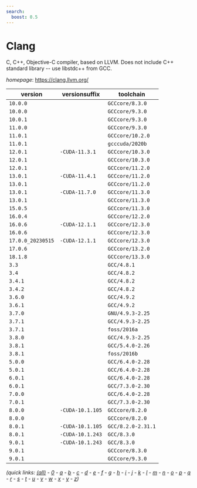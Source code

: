 ```yaml
---
search:
  boost: 0.5
---
```

# Clang

C, C++, Objective-C compiler, based on LLVM.  Does not  include C++ standard library -- use libstdc++ from GCC.

*homepage*: <https://clang.llvm.org/>

version | versionsuffix | toolchain
--------|---------------|----------
``10.0.0`` |  | ``GCCcore/8.3.0``
``10.0.0`` |  | ``GCCcore/9.3.0``
``10.0.1`` |  | ``GCCcore/9.3.0``
``11.0.0`` |  | ``GCCcore/9.3.0``
``11.0.1`` |  | ``GCCcore/10.2.0``
``11.0.1`` |  | ``gcccuda/2020b``
``12.0.1`` | ``-CUDA-11.3.1`` | ``GCCcore/10.3.0``
``12.0.1`` |  | ``GCCcore/10.3.0``
``12.0.1`` |  | ``GCCcore/11.2.0``
``13.0.1`` | ``-CUDA-11.4.1`` | ``GCCcore/11.2.0``
``13.0.1`` |  | ``GCCcore/11.2.0``
``13.0.1`` | ``-CUDA-11.7.0`` | ``GCCcore/11.3.0``
``13.0.1`` |  | ``GCCcore/11.3.0``
``15.0.5`` |  | ``GCCcore/11.3.0``
``16.0.4`` |  | ``GCCcore/12.2.0``
``16.0.6`` | ``-CUDA-12.1.1`` | ``GCCcore/12.3.0``
``16.0.6`` |  | ``GCCcore/12.3.0``
``17.0.0_20230515`` | ``-CUDA-12.1.1`` | ``GCCcore/12.3.0``
``17.0.6`` |  | ``GCCcore/13.2.0``
``18.1.8`` |  | ``GCCcore/13.3.0``
``3.3`` |  | ``GCC/4.8.1``
``3.4`` |  | ``GCC/4.8.2``
``3.4.1`` |  | ``GCC/4.8.2``
``3.4.2`` |  | ``GCC/4.8.2``
``3.6.0`` |  | ``GCC/4.9.2``
``3.6.1`` |  | ``GCC/4.9.2``
``3.7.0`` |  | ``GNU/4.9.3-2.25``
``3.7.1`` |  | ``GCC/4.9.3-2.25``
``3.7.1`` |  | ``foss/2016a``
``3.8.0`` |  | ``GCC/4.9.3-2.25``
``3.8.1`` |  | ``GCC/5.4.0-2.26``
``3.8.1`` |  | ``foss/2016b``
``5.0.0`` |  | ``GCC/6.4.0-2.28``
``5.0.1`` |  | ``GCC/6.4.0-2.28``
``6.0.1`` |  | ``GCC/6.4.0-2.28``
``6.0.1`` |  | ``GCC/7.3.0-2.30``
``7.0.0`` |  | ``GCC/6.4.0-2.28``
``7.0.1`` |  | ``GCC/7.3.0-2.30``
``8.0.0`` | ``-CUDA-10.1.105`` | ``GCCcore/8.2.0``
``8.0.0`` |  | ``GCCcore/8.2.0``
``8.0.1`` | ``-CUDA-10.1.105`` | ``GCC/8.2.0-2.31.1``
``8.0.1`` | ``-CUDA-10.1.243`` | ``GCC/8.3.0``
``9.0.1`` | ``-CUDA-10.1.243`` | ``GCC/8.3.0``
``9.0.1`` |  | ``GCCcore/8.3.0``
``9.0.1`` |  | ``GCCcore/9.3.0``


*(quick links: [(all)](../index.md) - [0](../0/index.md) - [a](../a/index.md) - [b](../b/index.md) - [c](../c/index.md) - [d](../d/index.md) - [e](../e/index.md) - [f](../f/index.md) - [g](../g/index.md) - [h](../h/index.md) - [i](../i/index.md) - [j](../j/index.md) - [k](../k/index.md) - [l](../l/index.md) - [m](../m/index.md) - [n](../n/index.md) - [o](../o/index.md) - [p](../p/index.md) - [q](../q/index.md) - [r](../r/index.md) - [s](../s/index.md) - [t](../t/index.md) - [u](../u/index.md) - [v](../v/index.md) - [w](../w/index.md) - [x](../x/index.md) - [y](../y/index.md) - [z](../z/index.md))*

